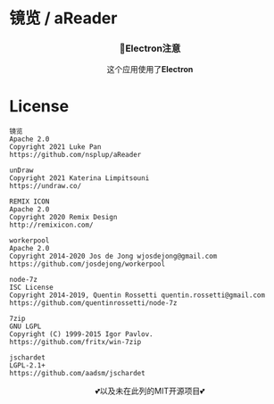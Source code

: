 # 镜览 / aReader



<h3 align="center">🚸Electron注意</h3>

<p align="center">这个应用使用了<b>Electron</b></p>





# License
```
镜览
Apache 2.0
Copyright 2021 Luke Pan
https://github.com/nsplup/aReader

unDraw
Copyright 2021 Katerina Limpitsouni
https://undraw.co/

REMIX ICON
Apache 2.0
Copyright 2020 Remix Design
http://remixicon.com/

workerpool
Apache 2.0
Copyright 2014-2020 Jos de Jong wjosdejong@gmail.com
https://github.com/josdejong/workerpool

node-7z
ISC License
Copyright 2014-2019, Quentin Rossetti quentin.rossetti@gmail.com
https://github.com/quentinrossetti/node-7z

7zip
GNU LGPL
Copyright (C) 1999-2015 Igor Pavlov.
https://github.com/fritx/win-7zip

jschardet
LGPL-2.1+
https://github.com/aadsm/jschardet
```
<p align="center">💕以及未在此列的MIT开源项目💕</p>

